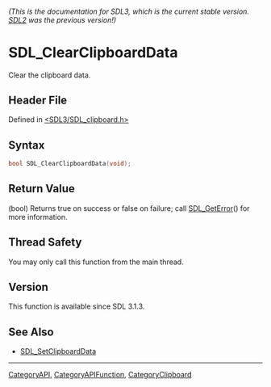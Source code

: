 ###### (This is the documentation for SDL3, which is the current stable version. [SDL2](https://wiki.libsdl.org/SDL2/) was the previous version!)
# SDL_ClearClipboardData

Clear the clipboard data.

## Header File

Defined in [<SDL3/SDL_clipboard.h>](https://github.com/libsdl-org/SDL/blob/main/include/SDL3/SDL_clipboard.h)

## Syntax

```c
bool SDL_ClearClipboardData(void);
```

## Return Value

(bool) Returns true on success or false on failure; call
[SDL_GetError](SDL_GetError)() for more information.

## Thread Safety

You may only call this function from the main thread.

## Version

This function is available since SDL 3.1.3.

## See Also

- [SDL_SetClipboardData](SDL_SetClipboardData)

----
[CategoryAPI](CategoryAPI), [CategoryAPIFunction](CategoryAPIFunction), [CategoryClipboard](CategoryClipboard)

